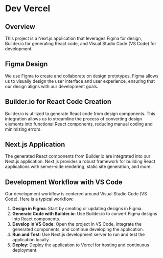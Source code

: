 # Dev Vercel

## Overview
This project is a Next.js application that leverages Figma for design, Builder.io for generating React code, and Visual Studio Code (VS Code) for development.

## Figma Design
We use Figma to create and collaborate on design prototypes. Figma allows us to visually design the user interface and user experience, ensuring that our design aligns with our development goals.

## Builder.io for React Code Creation
Builder.io is utilized to generate React code from design components. This integration allows us to streamline the process of converting design elements into functional React components, reducing manual coding and minimizing errors.

## Next.js Application
The generated React components from Builder.io are integrated into our Next.js application. Next.js provides a robust framework for building React applications with server-side rendering, static site generation, and more.

## Development Workflow with VS Code
Our development workflow is centered around Visual Studio Code (VS Code). Here is a typical workflow:

1. **Design in Figma**: Start by creating or updating designs in Figma.
2. **Generate Code with Builder.io**: Use Builder.io to convert Figma designs into React components.
3. **Develop in VS Code**: Open the project in VS Code, integrate the generated components, and continue developing the application.
4. **Run and Test**: Use Next.js development server to run and test the application locally.
5. **Deploy**: Deploy the application to Vercel for hosting and continuous deployment.
